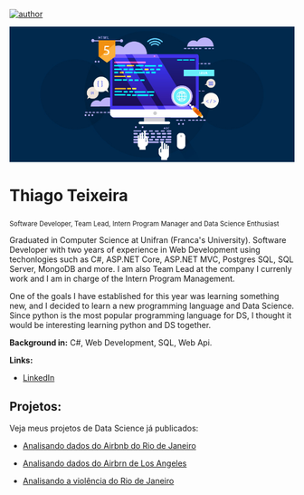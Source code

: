 [![author](https://img.shields.io/badge/author-teixeiragthiago-blue.svg)](https://www.linkedin.com/in/teixeiragthiago/)

<p align="center">
  <img src="banner.jpg" >
</p>

# Thiago Teixeira
<sub>Software Developer, Team Lead, Intern Program Manager and Data Science Enthusiast</sub>

Graduated in Computer Science at Unifran (Franca's University). Software Developer with two years of experience in Web Development using techonlogies such as C#, ASP.NET Core, ASP.NET MVC, Postgres SQL, SQL Server, MongoDB and more. I am also Team Lead at the company I currenly work and I am in charge of the Intern Program Management.

One of the goals I have established for this year was learning something new, and I decided to learn a new programming language and Data Science. Since python is the most popular programming language for DS, I thought it would be interesting learning python and DS together. 

**Background in:** C#, Web Development, SQL, Web Api.

**Links:**
* [LinkedIn](https://www.linkedin.com/in/teixeiragthiago/)

## Projetos:
Veja meus projetos de Data Science já publicados:

* [Analisando dados do Airbnb do Rio de Janeiro](https://github.com/teixeiragthiago/portfolio/blob/main/Analisando_os_Dados_do_Airbnb_(Rio_de_Janeiro).ipynb)

* [Analisando dados do Airbrn de Los Angeles](https://github.com/teixeiragthiago/portfolio/blob/main/Analisando_os_Dados_do_Airbnb_(Los_Angeles).ipynb)

* [Analisando a violência do Rio de Janeiro](https://github.com/teixeiragthiago/portfolio/blob/main/Analisando_a_Viol%C3%AAncia_no_Rio_de_Janeiro.ipynb)





